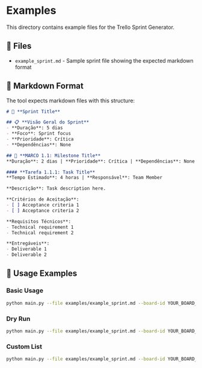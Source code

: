 # Examples

This directory contains example files for the Trello Sprint Generator.

## 📁 Files

- `example_sprint.md` - Sample sprint file showing the expected markdown format

## 📝 Markdown Format

The tool expects markdown files with this structure:

```markdown
# 🎯 **Sprint Title**

## 📋 **Visão Geral do Sprint**
- **Duração**: 5 dias
- **Foco**: Sprint focus
- **Prioridade**: Crítica
- **Dependências**: None

## 🎯 **MARCO 1.1: Milestone Title**
**Duração**: 2 dias | **Prioridade**: Crítica | **Dependências**: None

#### **Tarefa 1.1.1: Task Title**
**Tempo Estimado**: 4 horas | **Responsável**: Team Member

**Descrição**: Task description here.

**Critérios de Aceitação**:
- [ ] Acceptance criteria 1
- [ ] Acceptance criteria 2

**Requisitos Técnicos**:
- Technical requirement 1
- Technical requirement 2

**Entregáveis**:
- Deliverable 1
- Deliverable 2
```

## 🚀 Usage Examples

### Basic Usage
```bash
python main.py --file examples/example_sprint.md --board-id YOUR_BOARD_ID
```

### Dry Run
```bash
python main.py --file examples/example_sprint.md --board-id YOUR_BOARD_ID --dry-run
```

### Custom List
```bash
python main.py --file examples/example_sprint.md --board-id YOUR_BOARD_ID --list-name "Backlog"
```
